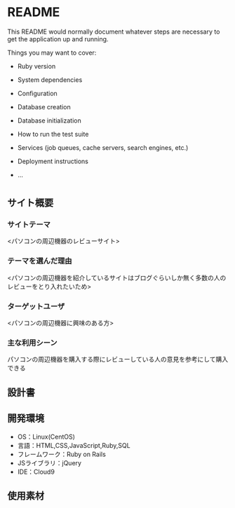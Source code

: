 # README

This README would normally document whatever steps are necessary to get the
application up and running.

Things you may want to cover:

* Ruby version

* System dependencies

* Configuration

* Database creation

* Database initialization

* How to run the test suite

* Services (job queues, cache servers, search engines, etc.)

* Deployment instructions

* ...


# <DeviceShare>

## サイト概要
### サイトテーマ
<パソコンの周辺機器のレビューサイト>

### テーマを選んだ理由
<パソコンの周辺機器を紹介しているサイトはブログぐらいしか無く多数の人のレビューをとり入れたいため>

### ターゲットユーザ
<パソコンの周辺機器に興味のある方>

### 主な利用シーン
パソコンの周辺機器を購入する際にレビューしている人の意見を参考にして購入できる

## 設計書


## 開発環境
- OS：Linux(CentOS)
- 言語：HTML,CSS,JavaScript,Ruby,SQL
- フレームワーク：Ruby on Rails
- JSライブラリ：jQuery
- IDE：Cloud9

## 使用素材
